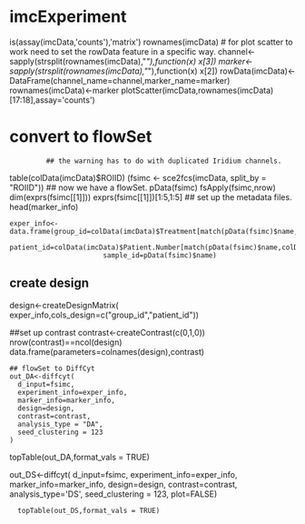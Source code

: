 # imcExperiment

 is(assay(imcData,'counts'),'matrix')
  rownames(imcData)
    # for plot scatter to work need to set the rowData feature in a specific way.
   channel<-sapply(strsplit(rownames(imcData),"_"),function(x) x[3])
   marker<-sapply(strsplit(rownames(imcData),"_"),function(x) x[2])
    rowData(imcData)<-DataFrame(channel_name=channel,marker_name=marker)
      rownames(imcData)<-marker
            plotScatter(imcData,rownames(imcData)[17:18],assay='counts')

  # convert to flowSet
             ## the warning has to do with duplicated Iridium channels.
   table(colData(imcData)$ROIID)
       (fsimc <- sce2fcs(imcData, split_by = "ROIID"))
    ## now we have a flowSet.
   pData(fsimc)
   fsApply(fsimc,nrow)
   dim(exprs(fsimc[[1]]))
   exprs(fsimc[[1]])[1:5,1:5]
    ## set up the metadata files.
   head(marker_info)
   
    exper_info<-data.frame(group_id=colData(imcData)$Treatment[match(pData(fsimc)$name,colData(imcData)$ROIID)],
                           patient_id=colData(imcData)$Patient.Number[match(pData(fsimc)$name,colData(imcData)$ROIID)],
                           sample_id=pData(fsimc)$name)
   
   ## create design
   design<-createDesignMatrix(
     exper_info,cols_design=c("group_id","patient_id"))
   
   ##set up contrast 
   contrast<-createContrast(c(0,1,0))
   nrow(contrast)==ncol(design)
   data.frame(parameters=colnames(design),contrast)
   
    ## flowSet to DiffCyt
    out_DA<-diffcyt(
      d_input=fsimc,
      experiment_info=exper_info,
      marker_info=marker_info,
      design=design,
      contrast=contrast,
      analysis_type = "DA",
      seed_clustering = 123
    )
   topTable(out_DA,format_vals = TRUE)
   
   out_DS<-diffcyt(
     d_input=fsimc,
     experiment_info=exper_info,
     marker_info=marker_info,
     design=design,
     contrast=contrast,
     analysis_type='DS',
     seed_clustering = 123,
     plot=FALSE)
   
      topTable(out_DS,format_vals = TRUE)
      

